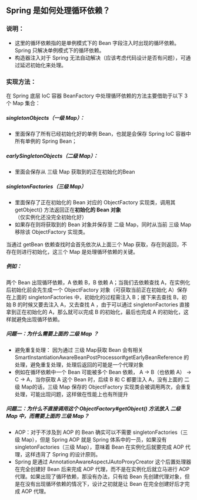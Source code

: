 ## Spring 是如何处理循环依赖？



### 说明：
- 这里的循环依赖指的是单例模式下的 Bean 字段注入时出现的循环依赖。Spring 只解决单例模式下的循环依赖。
- 构造器注入对于 Spring 无法自动解决（应该考虑代码设计是否有问题），可通过延迟初始化来处理。


### 实现方法：
在 Spring 底层 IoC 容器 BeanFactory 中处理循环依赖的方法主要借助于以下 3 个 Map 集合：

##### singletonObjects（一级 Map）：
- 里面保存了所有已经初始化好的单例 Bean，也就是会保存 Spring IoC 容器中所有单例的 Spring Bean；
##### earlySingletonObjects（二级 Map）：
- 里面会保存从 三级 Map 获取到的正在初始化的Bean 
##### singletonFactories（三级 Map）
- 里面保存了正在初始化的 Bean 对应的 ObjectFactory 实现类，调用其 getObject() 方法返回正在**初始化的 Bean 对象**（仅实例化还没完全初始化好）
- 如果存在则将获取到的 Bean 对象并保存至 二级 Map，同时从当前 三级 Map 移除该 ObjectFactory 实现类。


当通过 getBean 依赖查找时会首先依次从上面三个 Map 获取，存在则返回，不存在则进行初始化，这三个 Map 是处理循环依赖的关键。

##### 例如：
两个 Bean 出现循环依赖，A 依赖 B，B 依赖 A；当我们去依赖查找 A，在实例化后初始化前会先生成一个 ObjectFactory  对象（可获取当前正在初始化 A）保存在上面的 singletonFactories 中，初始化的过程需注入 B；接下来去查找 B，初始 B 的时候又要去注入 A，又去查找 A ，由于可以通过 singletonFactories 直接拿到正在初始化的 A，那么就可以完成 B 的初始化，最后也完成 A 的初始化，这样就避免出现循环依赖。

##### 问题一：为什么需要上面的 二级 Map ？
- 避免重复处理： 因为通过 三级 Map获取 Bean 会有相关 SmartInstantiationAwareBeanPostProcessor#getEarlyBeanReference 的处理，避免重复处理，处理后返回的可能是一个代理对象
- 例如在循环依赖中一个 Bean 可能被多个 Bean 依赖， A -> B（也依赖 A） -> C -> A，当你获取 A 这个 Bean 时，后续 B 和 C 都要注入 A，没有上面的 二级 Map的话，三级 Map 保存的 ObjectFactory 实现类会被调用两次，会重复处理，可能出现问题，这样做在性能上也有所提升
##### 问题二：为什么不直接调用这个 ObjectFactory#getObject() 方法放入 二级Map 中，而需要上面的 三级 Map？
- AOP：对于不涉及到 AOP 的 Bean 确实可以不需要 singletonFactories（三级 Map），但是 Spring AOP 就是 Spring 体系中的一员，如果没有singletonFactories（三级 Map），意味着 Bean 在实例化后就要完成 AOP 代理，这样违背了 Spring 的设计原则。
- Spring 是通过 AnnotationAwareAspectJAutoProxyCreator 这个后置处理器在完全创建好 Bean 后来完成 AOP 代理，而不是在实例化后就立马进行 AOP 代理。如果出现了循环依赖，那没有办法，只有给 Bean 先创建代理对象，但是在没有出现循环依赖的情况下，设计之初就是让 Bean 在完全创建好后才完成 AOP 代理。